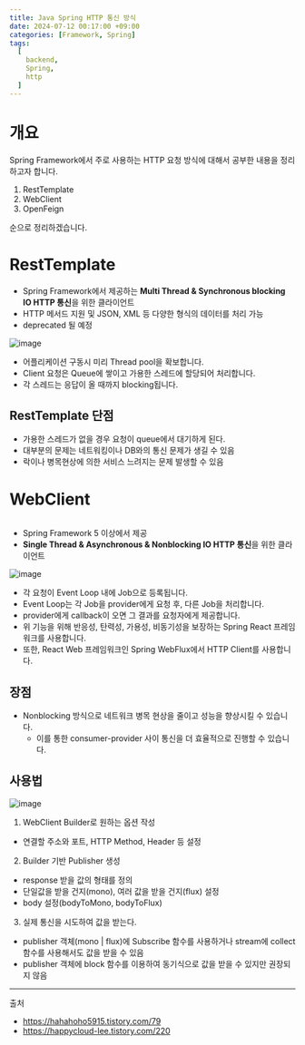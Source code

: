 ```yaml
---
title: Java Spring HTTP 통신 방식
date: 2024-07-12 00:17:00 +09:00
categories: [Framework, Spring]
tags:
  [
    backend,
    Spring,
    http
  ]
---
```


# 개요

Spring Framework에서 주로 사용하는 HTTP 요청 방식에 대해서 공부한 내용을 정리하고자 합니다.

1. RestTemplate
2. WebClient
3. OpenFeign

순으로 정리하겠습니다.

# RestTemplate

- Spring Framework에서 제공하는 **Multi Thread & Synchronous blocking IO HTTP 통신**을 위한 클라이언트
- HTTP  메서드 지원 및 JSON, XML 등 다양한 형식의 데이터를 처리 가능
- deprecated 될 예정
  
![image](https://github.com/user-attachments/assets/4df90c76-1e21-45cd-856e-35ffd5eeea09)
- 어플리케이션 구동시 미리 Thread pool을 확보합니다.
- Client 요청은 Queue에 쌓이고 가용한 스레드에 할당되어 처리합니다.
- 각 스레드는 응답이 올 때까지 blocking됩니다.


## RestTemplate 단점
- 가용한 스레드가 없을 경우 요청이 queue에서 대기하게 된다.
- 대부분의 문제는 네트워킹이나 DB와의 통신 문제가 생길 수 있음
- 락이나 병목현상에 의한 서비스 느려지는 문제 발생할 수 있음

# WebClient
```java

```
- Spring Framework 5 이상에서 제공
- **Single Thread & Asynchronous & Nonblocking IO HTTP 통신**을 위한 클라이언트

![image](https://github.com/user-attachments/assets/da0bb7bf-6ad2-43ec-bf58-7c60c4d0edd0)

- 각 요청이 Event Loop 내에 Job으로 등록됩니다.
- Event Loop는 각 Job을 provider에게 요청 후, 다른 Job을 처리합니다.
- provider에게 callback이 오면 그 결과를 요청자에게 제공합니다.
- 위 기능을 위해 반응성, 탄력성, 가용성, 비동기성을 보장하는 Spring React 프레임워크를 사용합니다.
- 또한, React Web 프레임워크인 Spring WebFlux에서 HTTP Client를 사용합니다.

## 장점

- Nonblocking 방식으로 네트워크 병목 현상을 줄이고 성능을 향상시킬 수 있습니다.
  - 이를 통한 consumer-provider 사이 통신을 더 효율적으로 진행할 수 있습니다.

## 사용법

![image](https://github.com/user-attachments/assets/5b9cfa19-6266-4a74-8f2d-258c3d7ecd49)

1. WebClient Builder로 원하는 옵션 작성
  - 연결할 주소와 포트, HTTP Method, Header 등 설정

2. Builder 기반 Publisher 생성
  - response 받을 값의 형태를 정의
  - 단일값을 받을 건지(mono), 여러 값을 받을 건지(flux) 설정
  - body 설정(bodyToMono, bodyToFlux)
  
3. 실제 통신을 시도하여 값을 받는다.
  - publisher 객체(mono | flux)에 Subscribe 함수를 사용하거나 stream에 collect 함수를 사용해서도 값을 받을 수 있음
  - publisher 객체에 block 함수를 이용하여 동기식으로 값을 받을 수 있지만 권장되지 않음



---

출처

- https://hahahoho5915.tistory.com/79
- https://happycloud-lee.tistory.com/220